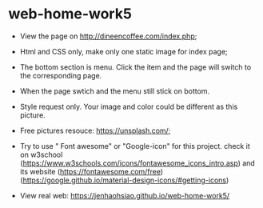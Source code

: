 # web-home-work5

+ View the page on http://dineencoffee.com/index.php;
+ Html and CSS only, make only one static image for index page;
+ The bottom section is menu. Click the item and the page will switch to the corresponding page.
+ When the page swtich and the menu still stick on bottom.
+ Style request only. Your image and color could be different as this picture.
+ Free pictures resouce: https://unsplash.com/;
+ Try to use " Font awesome" or "Google-icon" for this project. check it on w3school (https://www.w3schools.com/icons/fontawesome_icons_intro.asp) and its website (https://fontawesome.com/free) (https://google.github.io/material-design-icons/#getting-icons)

+ View real web: https://jenhaohsiao.github.io/web-home-work5/
